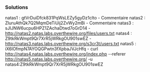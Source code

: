### Solutions


natas1 : gtVrDuiDfck831PqWsLEZy5gyDz1clto - Commentaire
natas2 : ZluruAthQk7Q2MqmDeTiUij2ZvWy2mBi - Commentaire
natas3 : sJIJNW6ucpu6HPZ1ZAchaDtwd7oGrD14 - http://natas2.natas.labs.overthewire.org/files/users.txt
natas4 : Z9tkRkWmpt9Qr7XrR5jWRkgOU901swEZ - http://natas3.natas.labs.overthewire.org/s3cr3t/users.txt
natas5 : iX6IOfmpN7AYOQGPwtn3fXpbaJVJcHfq - curl http://natas4.natas.labs.overthewire.org/index.php --referer http://natas5.natas.labs.overthewire.org/ -u natas4:Z9tkRkWmpt9Qr7XrR5jWRkgOU901swEZ
